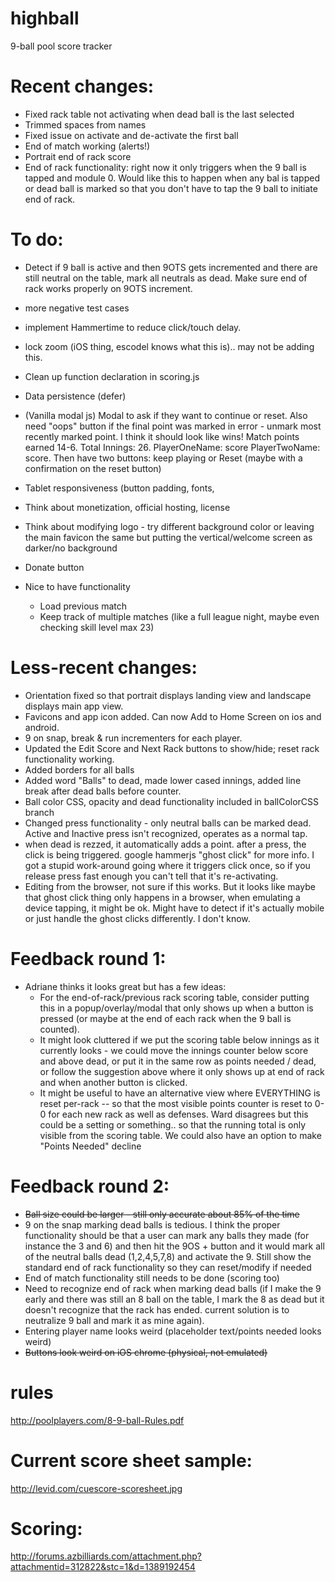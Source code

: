 # highball
9-ball pool score tracker

# Recent changes:
- Fixed rack table not activating when dead ball is the last selected
- Trimmed spaces from names
- Fixed issue on activate and de-activate the first ball
- End of match working (alerts!)
- Portrait end of rack score
- End of rack functionality: right now it only triggers when the 9 ball is tapped and module 0. Would like this to happen when any bal is tapped or dead ball is marked so that you don't have to tap the 9 ball to initiate end of rack.


# To do:
- Detect if 9 ball is active and then 9OTS gets incremented and there are still neutral on the table, mark all neutrals as dead. Make sure end of rack works properly on 9OTS increment.
- more negative test cases
- implement Hammertime to reduce click/touch delay.
- lock zoom (iOS thing, escodel knows what this is).. may not be adding this.
- Clean up function declaration in scoring.js
- Data persistence (defer)
- (Vanilla modal js) Modal to ask if they want to continue or reset. Also need "oops" button if the final point was marked in error - unmark most recently marked point. I think it should look like <player name> wins! Match points earned 14-6. Total Innings: 26. PlayerOneName: score  PlayerTwoName: score. Then have two buttons: keep playing or Reset (maybe with a confirmation on the reset button)
- Tablet responsiveness (button padding, fonts, 
- Think about monetization, official hosting, license
- Think about modifying logo - try different background color or leaving the main favicon the same but putting the vertical/welcome screen as darker/no background
- Donate button

- Nice to have functionality
    - Load previous match
    - Keep track of multiple matches (like a full league night, maybe even checking skill level max 23)


# Less-recent changes:
- Orientation fixed so that portrait displays landing view and landscape displays main app view.
- Favicons and app icon added. Can now Add to Home Screen on ios and android.
- 9 on snap, break & run incrementers for each player.
- Updated the Edit Score and Next Rack buttons to show/hide; reset rack functionality working.
- Added borders for all balls
- Added word "Balls" to dead, made lower cased innings, added line break after dead balls before counter.
 - Ball color CSS, opacity and dead functionality included in ballColorCSS branch
 - Changed press functionality - only neutral balls can be marked dead. Active and Inactive press isn't recognized, operates as a normal tap.
- when dead is rezzed, it automatically adds a point. after a press, the click is being triggered. google hammerjs "ghost click" for more info. I got a stupid work-around going where it triggers click once, so if you release press fast enough you can't tell  that it's re-activating.
- Editing from the browser, not sure if this works. But it looks like maybe that ghost click thing only happens in a browser, when emulating a device tapping, it might be ok. Might have to detect if it's actually mobile or just handle the ghost clicks differently. I don't know.

# Feedback round 1:
- Adriane thinks it looks great but has a few ideas:
  - For the end-of-rack/previous rack scoring table, consider putting this in a popup/overlay/modal that only shows up when a button is pressed (or maybe at the end of each rack when the 9 ball is counted).
  - It might look cluttered if we put the scoring table below innings as it currently looks - we could move the innings counter below score and above dead, or put it in the same row as points needed / dead, or follow the suggestion above where it only shows up at end of rack and when another button is clicked.
  - It might be useful to have an alternative view where EVERYTHING is reset per-rack -- so that the most visible points counter is reset to 0-0 for each new rack as well as defenses. Ward disagrees but this could be a setting or something.. so that the running total is only visible from the scoring table. We could also have an option to make "Points Needed" decline 
  
# Feedback round 2:
- ~~Ball size could be larger - still only accurate about 85% of the time~~
- 9 on the snap marking dead balls is tedious. I think the proper functionality should be that a user can mark any balls they made (for instance the 3 and 6) and then hit the 9OS + button and it would mark all of the neutral balls dead (1,2,4,5,7,8) and activate the 9. Still show the standard end of rack functionality so they can reset/modify if needed
- End of match functionality still needs to be done (scoring too)
- Need to recognize end of rack when marking dead balls (if I make the 9 early and there was still an 8 ball on the table, I mark the 8 as dead but it doesn't recognize that the rack has ended. current solution is to neutralize 9 ball and mark it as mine again).
- Entering player name looks weird (placeholder text/points needed looks weird)
- ~~Buttons look weird on iOS chrome (physical, not emulated)~~




# rules
http://poolplayers.com/8-9-ball-Rules.pdf

# Current score sheet sample:
http://levid.com/cuescore-scoresheet.jpg

# Scoring:
http://forums.azbilliards.com/attachment.php?attachmentid=312822&stc=1&d=1389192454


